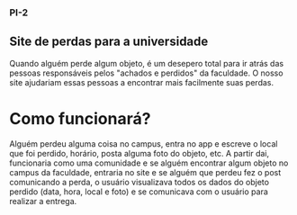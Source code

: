 ### PI-2

## Site de perdas para a universidade

Quando alguém perde algum objeto, é um desepero total para ir atrás das pessoas responsáveis pelos "achados e perdidos" da faculdade. O nosso site ajudariam essas pessoas a encontrar mais facilmente suas perdas.

# Como funcionará?

Alguém perdeu alguma coisa no campus, entra no app e escreve o local que foi perdido, horário, posta alguma foto do objeto, etc. A partir dai, funcionaria como uma comunidade e se alguém encontrar algum objeto no campus da faculdade, entraria no site e se alguém que perdeu fez o post comunicando a perda, o usuário visualizava todos os dados do objeto perdido (data, hora, local e foto) e se comunicava com o usuário para realizar a entrega.
